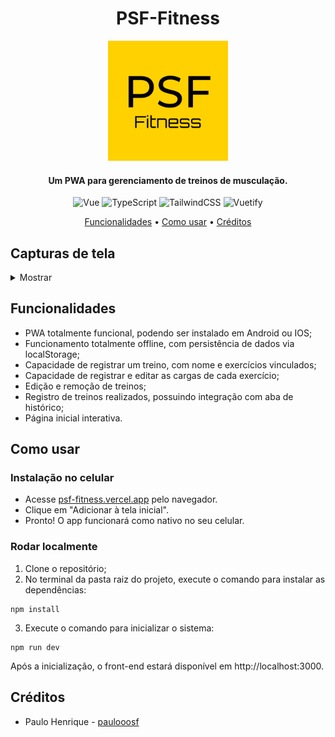 <h1 align="center">PSF-Fitness</h1>
<div align="center">
  <img alt="Logo do projeto" src="public/pwa-192x192.png">
</div>
<h4 align="center">Um PWA para gerenciamento de treinos de musculação.</h4>
<p align="center">
  <img alt="Vue" src="https://img.shields.io/badge/vue-%234FC08D?style=for-the-badge&logo=vue.js&logoColor=%234FC08D&labelColor=black">
  <img alt="TypeScript" src="https://img.shields.io/badge/TYPESCRIPT-%233178C6?style=for-the-badge&logo=typescript&logoColor=%233178C6&labelColor=black">
  <img alt="TailwindCSS" src="https://img.shields.io/badge/tailwindcss-%2306B6D4?style=for-the-badge&logo=tailwindcss&logoColor=%2306B6D4&labelColor=black">
  <img alt="Vuetify" src="https://img.shields.io/badge/vuetify-%231867C0?style=for-the-badge&logo=vuetify&logoColor=%231867C0&labelColor=black&color=%231867C0">
</p>
<p align="center">
  <a href="#funcionalidades">Funcionalidades</a> •
  <a href="#como-usar">Como usar</a> •
  <a href="#créditos">Créditos</a>
</p>

## Capturas de tela
<details>
<summary>Mostrar</summary>
<img alt="Captura de tela do projeto" src="https://i.imgur.com/lkw74sZ.png">
<img alt="Captura de tela do projeto" src="https://i.imgur.com/p0KNlBy.png">

</details>

## Funcionalidades
- PWA totalmente funcional, podendo ser instalado em Android ou IOS;
- Funcionamento totalmente offline, com persistência de dados via localStorage;
- Capacidade de registrar um treino, com nome e exercícios vinculados;
- Capacidade de registrar e editar as cargas de cada exercício;
- Edição e remoção de treinos;
- Registro de treinos realizados, possuindo integração com aba de histórico;
- Página inicial interativa.
## Como usar
### Instalação no celular
- Acesse [psf-fitness.vercel.app](https://psf-fitness.vercel.app) pelo navegador.
- Clique em "Adicionar à tela inicial".
- Pronto! O app funcionará como nativo no seu celular. 
### Rodar localmente
1. Clone o repositório;
2. No terminal da pasta raiz do projeto, execute o comando para instalar as dependências:
```
npm install
```
3. Execute o comando para inicializar o sistema:
```
npm run dev
```
Após a inicialização, o front-end estará disponível em http://localhost:3000.
## Créditos
- Paulo Henrique - [paulooosf](http://github.com/paulooosf)
